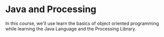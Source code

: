 # Java and Processing

In this course, we'll use learn the basics of object oriented programming while learning the Java Language and the Processing Library.

